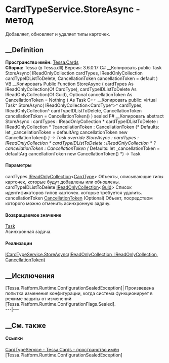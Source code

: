 # CardTypeService.StoreAsync - метод
Добавляет, обновляет и удаляет типы карточек.
##  __Definition
 **Пространство имён:** [Tessa.Cards](N_Tessa_Cards.htm)  
 **Сборка:** Tessa (в Tessa.dll) Версия: 3.6.0.17
C# __Копировать
     public Task StoreAsync(
    	IReadOnlyCollection<CardType> cardTypes,
    	IReadOnlyCollection<Guid> cardTypeIDListToDelete,
    	CancellationToken cancellationToken = default
    )
VB __Копировать
     Public Function StoreAsync ( 
    	cardTypes As IReadOnlyCollection(Of CardType),
    	cardTypeIDListToDelete As IReadOnlyCollection(Of Guid),
    	Optional cancellationToken As CancellationToken = Nothing
    ) As Task
C++ __Копировать
     public:
    virtual Task^ StoreAsync(
    	IReadOnlyCollection<CardType^>^ cardTypes, 
    	IReadOnlyCollection<Guid>^ cardTypeIDListToDelete, 
    	CancellationToken cancellationToken = CancellationToken()
    ) sealed
F# __Копировать
     abstract StoreAsync : 
            cardTypes : IReadOnlyCollection<CardType> * 
            cardTypeIDListToDelete : IReadOnlyCollection<Guid> * 
            ?cancellationToken : CancellationToken 
    (* Defaults:
            let _cancellationToken = defaultArg cancellationToken new CancellationToken()
    *)
    -> Task 
    override StoreAsync : 
            cardTypes : IReadOnlyCollection<CardType> * 
            cardTypeIDListToDelete : IReadOnlyCollection<Guid> * 
            ?cancellationToken : CancellationToken 
    (* Defaults:
            let _cancellationToken = defaultArg cancellationToken new CancellationToken()
    *)
    -> Task 
#### Параметры
cardTypes
[IReadOnlyCollection](https://learn.microsoft.com/dotnet/api/system.collections.generic.ireadonlycollection-1)<[CardType](T_Tessa_Cards_CardType.htm)>
    Объекты, описывающие типы карточек, которые будут добавлены или обновлены.
cardTypeIDListToDelete
[IReadOnlyCollection](https://learn.microsoft.com/dotnet/api/system.collections.generic.ireadonlycollection-1)<[Guid](https://learn.microsoft.com/dotnet/api/system.guid)>
    Список идентификаторов типов карточек. которые требуется удалить.
cancellationToken
[CancellationToken](https://learn.microsoft.com/dotnet/api/system.threading.cancellationtoken)
(Optional)
    Объект, посредством которого можно отменить асинхронную задачу.
#### Возвращаемое значение
[Task](https://learn.microsoft.com/dotnet/api/system.threading.tasks.task)  
Асинхронная задача.
#### Реализации
[ICardTypeService.StoreAsync(IReadOnlyCollection<CardType>,
IReadOnlyCollection<Guid>,
CancellationToken)](M_Tessa_Cards_ICardTypeService_StoreAsync.htm)  
##  __Исключения
[Tessa.Platform.Runtime.ConfigurationSealedException]|  Произведена попытка
изменения конфигурации, когда система функционирует в режиме защиты от
изменений [Tessa.Platform.Runtime.ConfigurationFlags.Sealed].  
---|---  
## __См. также
#### Ссылки
[CardTypeService - ](T_Tessa_Cards_CardTypeService.htm)
[Tessa.Cards - пространство имён](N_Tessa_Cards.htm)
[Tessa.Platform.Runtime.ConfigurationSealedException]
